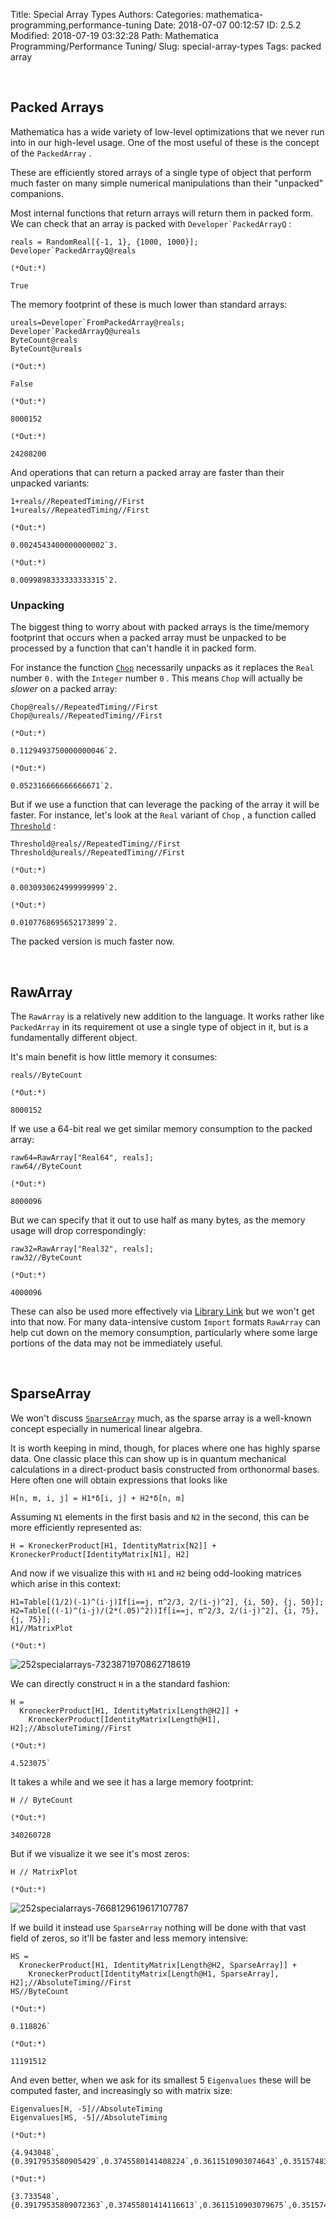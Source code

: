 Title: Special Array Types
Authors: 
Categories: mathematica-programming,performance-tuning
Date: 2018-07-07 00:12:57
ID: 2.5.2
Modified: 2018-07-19 03:32:28
Path: Mathematica Programming/Performance Tuning/
Slug: special-array-types
Tags: packed array

<a id="packed-arrays" style="width:0;height:0;margin:0;padding:0;">&zwnj;</a>

## Packed Arrays

Mathematica has a wide variety of low-level optimizations that we never run into in our high-level usage. One of the most useful of these is the concept of the  ```PackedArray``` .

These are efficiently stored arrays of a single type of object that perform much faster on many simple numerical manipulations than their "unpacked" companions.

Most internal functions that return arrays will return them in packed form. We can check that an array is packed with  ```Developer`PackedArrayQ``` :

    reals = RandomReal[{-1, 1}, {1000, 1000}];
    Developer`PackedArrayQ@reals

    (*Out:*)
    
    True

The memory footprint of these is much lower than standard arrays:

    ureals=Developer`FromPackedArray@reals;
    Developer`PackedArrayQ@ureals
    ByteCount@reals
    ByteCount@ureals

    (*Out:*)
    
    False

    (*Out:*)
    
    8000152

    (*Out:*)
    
    24208200

And operations that can return a packed array are faster than their unpacked variants:

    1+reals//RepeatedTiming//First
    1+ureals//RepeatedTiming//First

    (*Out:*)
    
    0.0024543400000000002`3.

    (*Out:*)
    
    0.0099898333333333315`2.

### Unpacking

The biggest thing to worry about with packed arrays is the time/memory footprint that occurs when a packed array must be unpacked to be processed by a function that can't handle it in packed form.

For instance the function  [```Chop```](https://reference.wolfram.com/language/ref/Chop.html) necessarily unpacks as it replaces the  ```Real``` number  ```0.``` with the  ```Integer``` number  ```0``` . This means  ```Chop``` will actually be  *slower* on a packed array:

    Chop@reals//RepeatedTiming//First
    Chop@ureals//RepeatedTiming//First

    (*Out:*)
    
    0.1129493750000000046`2.

    (*Out:*)
    
    0.052316666666666671`2.

But if we use a function that can leverage the packing of the array it will be faster. For instance, let's look at the  ```Real``` variant of  ```Chop``` , a function called  [```Threshold```](https://reference.wolfram.com/language/ref/Threshold.html) :

    Threshold@reals//RepeatedTiming//First
    Threshold@ureals//RepeatedTiming//First

    (*Out:*)
    
    0.0030930624999999999`2.

    (*Out:*)
    
    0.0107768695652173899`2.

The packed version is much faster now.

<a id="rawarray" style="width:0;height:0;margin:0;padding:0;">&zwnj;</a>

## RawArray

The  ```RawArray``` is a relatively new addition to the language. It works rather like  ```PackedArray``` in its requirement ot use a single type of object in it, but is a fundamentally different object.

It's main benefit is how little memory it consumes:

    reals//ByteCount

    (*Out:*)
    
    8000152

If we use a 64-bit real we get similar memory consumption to the packed array:

    raw64=RawArray["Real64", reals];
    raw64//ByteCount

    (*Out:*)
    
    8000096

But we can specify that it out to use half as many bytes, as the memory usage will drop correspondingly:

    raw32=RawArray["Real32", reals];
    raw32//ByteCount

    (*Out:*)
    
    4000096

These can also be used more effectively via  [Library Link](https://reference.wolfram.com/language/guide/LibraryLink.html) but we won't get into that now. For many data-intensive custom  ```Import``` formats  ```RawArray``` can help cut down on the memory consumption, particularly where some large portions of the data may not be immediately useful.

<a id="sparsearray" style="width:0;height:0;margin:0;padding:0;">&zwnj;</a>

## SparseArray

We won't discuss  [```SparseArray```](https://reference.wolfram.com/language/ref/SparseArray.html) much, as the sparse array is a well-known concept especially in numerical linear algebra.

It is worth keeping in mind, though, for places where one has highly sparse data. One classic place this can show up is in quantum mechanical calculations in a direct-product basis constructed from orthonormal bases. Here often one will obtain expressions that looks like

    H[n, m, i, j] = H1*δ[i, j] + H2*δ[n, m]

Assuming  ```N1``` elements in the first basis and  ```N2``` in the second, this can be more efficiently represented as:

    H = KroneckerProduct[H1, IdentityMatrix[N2]] + KroneckerProduct[IdentityMatrix[N1], H2]

And now if we visualize this with  ```H1``` and  ```H2``` being odd-looking matrices which arise in this context:

    H1=Table[(1/2)(-1)^(i-j)If[i==j, π^2/3, 2/(i-j)^2], {i, 50}, {j, 50}];
    H2=Table[((-1)^(i-j)/(2*(.05)^2))If[i==j, π^2/3, 2/(i-j)^2], {i, 75}, {j, 75}];
    H1//MatrixPlot

    (*Out:*)
    
![252specialarrays-7323871970862718619]({filename}/img/252specialarrays-7323871970862718619.png)

We can directly construct  ```H``` in a the standard fashion:

    H = 
      KroneckerProduct[H1, IdentityMatrix[Length@H2]] + 
        KroneckerProduct[IdentityMatrix[Length@H1], H2];//AbsoluteTiming//First

    (*Out:*)
    
    4.523075`

It takes a while and we see it has a large memory footprint:

    H // ByteCount

    (*Out:*)
    
    340260728

But if we visualize it we see it's most zeros:

    H // MatrixPlot

    (*Out:*)
    
![252specialarrays-7668129619617107787]({filename}/img/252specialarrays-7668129619617107787.png)

If we build it instead use  ```SparseArray``` nothing will be done with that vast field of zeros, so it'll be faster and less memory intensive:

    HS = 
      KroneckerProduct[H1, IdentityMatrix[Length@H2, SparseArray]] + 
        KroneckerProduct[IdentityMatrix[Length@H1, SparseArray], H2];//AbsoluteTiming//First
    HS//ByteCount

    (*Out:*)
    
    0.118826`

    (*Out:*)
    
    11191512

And even better, when we ask for its smallest 5  ```Eigenvalues``` these will be computed faster, and increasingly so with matrix size:

    Eigenvalues[H, -5]//AbsoluteTiming
    Eigenvalues[HS, -5]//AbsoluteTiming

    (*Out:*)
    
    {4.943048`,{0.3917953580905429`,0.3745580141408224`,0.3611510903074643`,0.35157483336542145`,0.34582905618130677`}}

    (*Out:*)
    
    {3.733548`,{0.39179535809072363`,0.37455801414116613`,0.3611510903079675`,0.35157483336567635`,0.34582905618161475`}}
